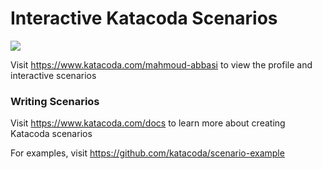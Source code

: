 # Interactive Katacoda Scenarios

[![](http://shields.katacoda.com/katacoda/mahmoud-abbasi/count.svg)](https://www.katacoda.com/mahmoud-abbasi "Get your profile on Katacoda.com")

Visit https://www.katacoda.com/mahmoud-abbasi to view the profile and interactive scenarios

### Writing Scenarios
Visit https://www.katacoda.com/docs to learn more about creating Katacoda scenarios

For examples, visit https://github.com/katacoda/scenario-example
